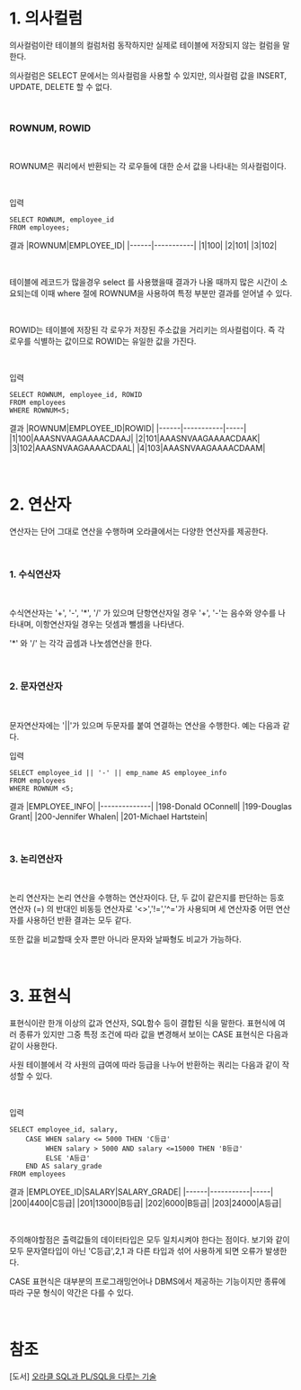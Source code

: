 # 1. 의사컬럼

의사컬럼이란 테이블의 컬럼처럼 동작하지만 실제로 테이블에 저장되지 않는 컬럼을 말한다.

의사컬럼은 SELECT 문에서는 의사컬럼을 사용할 수 있지만, 의사컬럼 값을 INSERT, UPDATE, DELETE 할 수 없다. 

<br>

### ROWNUM, ROWID

<br>

ROWNUM은 쿼리에서 반환되는 각 로우들에 대한 순서 값을 나타내는 의사컬럼이다.

<br>

입력
```
SELECT ROWNUM, employee_id
FROM employees;
```

결과
|ROWNUM|EMPLOYEE_ID|
|------|-----------|
|1|100|
|2|101|
|3|102|

<br>

테이블에 레코드가 많을경우 select 를 사용했을때 결과가 나올 때까지 많은 시간이 소요되는데 이때 where 절에 ROWNUM을 사용하여 특정 부분만 결과를 얻어낼 수 있다.

<br>

ROWID는 테이블에 저장된 각 로우가 저장된 주소값을 거리키는 의사컬럼이다.
즉 각 로우를 식별하는 값이므로 ROWID는 유일한 값을 가진다.

<br>

입력
```
SELECT ROWNUM, employee_id, ROWID
FROM employees
WHERE ROWNUM<5;
```

결과
|ROWNUM|EMPLOYEE_ID|ROWID|
|------|-----------|-----|
|1|100|AAASNVAAGAAAACDAAJ|
|2|101|AAASNVAAGAAAACDAAK|
|3|102|AAASNVAAGAAAACDAAL|
|4|103|AAASNVAAGAAAACDAAM|

<br>

# 2. 연산자

연산자는 단어 그대로 연산을 수행하며 오라클에서는 다양한 연산자를 제공한다.

<br>

### 1. 수식연산자

<br>

수식연산자는 '+', '-', '*', '/' 가 있으며 단항연산자일 경우 '+', '-'는 음수와 양수를 나타내며, 이항연산자일 경우는 덧셈과 뺄셈을 나타낸다.

'*' 와 '/' 는 각각 곱셈과 나눗셈연산을 한다.

<br>

### 2. 문자연산자

<br>

문자연산자에는 '||'가 있으며 두문자를 붙여 연결하는 연산을 수행한다. 예는 다음과 같다.

입력 
```
SELECT employee_id || '-' || emp_name AS employee_info
FROM employees
WHERE ROWNUM <5;
```
결과
|EMPLOYEE_INFO|
|--------------|
|198-Donald OConnell|
|199-Douglas Grant|
|200-Jennifer Whalen|
|201-Michael Hartstein|

<br>

### 3. 논리연산자

<br>

논리 연산자는 논리 연산을 수행하는 연산자이다. 단, 두 값이 같은지를 판단하는 등호 연산자 (=) 의 반대인 비동등 연산자로 '<>','!=','^='가 사용되며 세 연산자중 어떤 연산자를 사용하던 반환 결과는 모두 같다.

또한 값을 비교할때 숫자 뿐만 아니라 문자와 날짜형도 비교가 가능하다.

<br>

# 3. 표현식

표현식이란 한개 이상의 값과 연산자, SQL함수 등이 결합된 식을 말한다. 표현식에 여러 종류가 있지만 그중 특정 조건에 따라 값을 변경해서 보이는 CASE 표현식은 다음과 같이 사용한다.

사원 테이블에서 각 사원의 급여에 따라 등급을 나누어 반환하는 쿼리는 다음과 같이 작성할 수 있다.

<br>

입력
```
SELECT employee_id, salary,
    CASE WHEN salary <= 5000 THEN 'C등급'
         WHEN salary > 5000 AND salary <=15000 THEN 'B등급'
         ELSE 'A등급'
    END AS salary_grade
FROM employees
```

결과
|EMPLOYEE_ID|SALARY|SALARY_GRADE|
|------|-----------|-----|
|200|4400|C등급|
|201|13000|B등급|
|202|6000|B등급|
|203|24000|A등급|

<br>

주의해야할점은 출력값들의 데이터타입은 모두 일치시켜야 한다는 점이다.
보기와 같이 모두 문자열타입이 아닌 'C등급',2,1 과 다른 타입과 섞어 사용하게 되면 오류가 발생한다.

CASE 표현식은 대부분의 프로그래밍언어나 DBMS에서 제공하는 기능이지만 종류에 따라 구문 형식이 약간은 다를 수 있다.

<br>

# 참조
[도서] [오라클 SQL과 PL/SQL을 다루는 기술](https://search.shopping.naver.com/book/catalog/32466949488?cat_id=50010586&frm=PBOKPRO&query=%EC%98%A4%EB%9D%BC%ED%81%B4+SQL%EA%B3%BC+PL%2FSQL%EC%9D%84+%EB%8B%A4%EB%A3%A8%EB%8A%94+%EA%B8%B0%EC%88%A0&NaPm=ct%3Dlgt19ff4%7Cci%3D5fc3a30e9cdaedf414cf5f2bd774974597e04077%7Ctr%3Dboknx%7Csn%3D95694%7Chk%3Dc0d983479bb149afc86fd1e8637798ddaac939f6)


